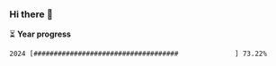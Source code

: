 ### Hi there :wave:

:hourglass_flowing_sand: **Year progress**

```txt
2024 [####################################              ] 73.22%
```
